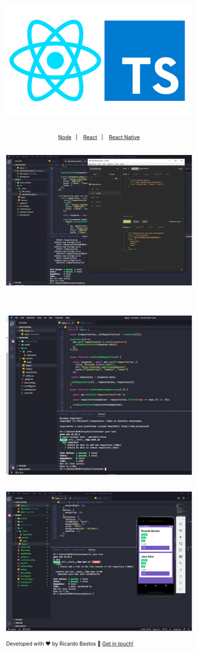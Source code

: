 <br>

<p align="center">
    <img alt="Rocketbox" src="https://github.com/RicardoBastos/docs/blob/master/imagens/rocketseat-ts-tests/react_ts.png" />
</p>

<br>

<p align="center">
  <a href="#">Node</a>&nbsp;&nbsp;&nbsp;|&nbsp;&nbsp;&nbsp;
  <a href="#">React</a>&nbsp;&nbsp;&nbsp;|&nbsp;&nbsp;&nbsp;
  <a href="#">React Native</a> 
</p>


<h1 align="center">
    <img alt="Rocketbox" src="https://github.com/RicardoBastos/docs/blob/master/imagens/rocketseat-ts-tests/node_tela.jpg"  />
</h1>

<br>

<h1 align="center">
    <img alt="Rocketbox" src="https://github.com/RicardoBastos/docs/blob/master/imagens/rocketseat-ts-tests/react_tela.jpg"  />
</h1>

<h1 align="center">
    <img alt="Rocketbox" src="https://github.com/RicardoBastos/docs/blob/master/imagens/rocketseat-ts-tests/mobile_tela.jpg"  />
</h1>


Developed with ♥ by Ricardo Bastos :wave: [Get in touch!](https://www.linkedin.com/in/ricardo-bastos-975592b0/)

